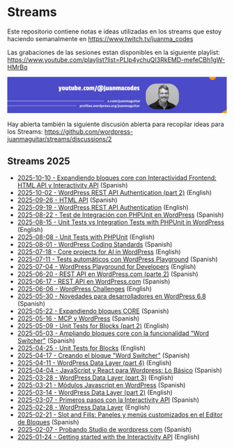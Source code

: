 # Streams

Este repositorio contiene notas e ideas utilizadas en los streams que estoy haciendo semanalmente en https://www.twitch.tv/juanma_codes

Las grabaciones de las sesiones estan disponibles en la siguiente playlist:
https://www.youtube.com/playlist?list=PLIp4ychuQI3RkEMD-mefeCBh1gW-HMrBq

[![YouTube](assets/youtube-header.jpeg)](https://www.youtube.com/playlist?list=PLIp4ychuQI3RkEMD-mefeCBh1gW-HMrBq)

Hay abierta también la siguiente discusión abierta para recopilar ideas para los Streams:
https://github.com/wordpress-juanmaguitar/streams/discussions/2

## Streams 2025

- [2025-10-10 - Expandiendo bloques core con Interactividad Frontend: HTML API y Interactivity API](2025/2025-10-10/README.md) (Spanish)
- [2025-10-02 - WordPress REST API Authentication (part 2)](2025/2025-10-02/README.md) (English)
- [2025-09-26 - HTML API](2025/2025-09-26/README.md) (Spanish)
- [2025-09-19 - WordPress REST API Authentication](2025/2025-09-19/README.md) (English)
- [2025-08-22 - Test de Integración con PHPUnit en WordPress](2025/2025-08-22/README.md) (Spanish)
- [2025-08-15 - Unit Tests vs Integration Tests with PHPUnit in WordPress](2025/2025-08-15/README.md) (English)
- [2025-08-08 - Unit Tests with PHPUnit](2025/2025-08-08/README.md) (English)
- [2025-08-01 - WordPress Coding Standards](2025/2025-08-01/README.md) (Spanish)
- [2025-07-18 - Core projects for AI in WordPress](2025/2025-07-18/README.md) (English)
- [2025-07-11 - Tests automáticos con WordPress Playground](2025/2025-07-11/README.md) (Spanish)
- [2025-07-04 - WordPress Playground for Developers](2025/2025-07-04/README.md) (English)
- [2025-06-20 - REST API en WordPress.com (parte 2)](2025/2025-06-20/README.md) (Spanish)
- [2025-06-17 - REST API en WordPress.com](2025/2025-06-17/README.md) (Spanish)
- [2025-06-06 - WordPress Challenges](2025/2025-06-06/README.md) (English)
- [2025-05-30 - Novedades para desarrolladores en WordPress 6.8](2025/2025-05-30/README.md) (Spanish)
- [2025-05-22 - Expandiendo bloques CORE](2025/2025-05-22/README.md) (Spanish)
- [2025-05-16 - MCP y WordPress](2025/2025-05-16/README.md) (Spanish)
- [2025-05-09 - Unit Tests for Blocks (part 2)](2025/2025-05-09/README.md) (English)
- [2025-05-03 - Ampliando bloques core con la funcionalidad "Word Switcher"](2025/2025-05-03/README.md) (Spanish)
- [2025-04-25 - Unit Tests for Blocks](2025/2025-04-25/README.md) (English)
- [2025-04-17 - Creando el bloque "Word Switcher"](2025/2025-04-17/README.md) (Spanish)
- [2025-04-11 - WordPress Data Layer (part 4)](2025/2025-04-11/README.md) (English)
- [2025-04-04 - JavaScript y React para Wordpress: Lo Básico](2025/2025-04-04/README.md) (Spanish)
- [2025-03-28 - WordPress Data Layer (part 3)](2025/2025-03-28/README.md) (English)
- [2025-03-21 - Módulos Javascript en WordPress](2025/2025-03-21/README.md) (Spanish)
- [2025-03-14 - WordPress Data Layer (part 2)](2025/2025-03-14/README.md) (English)
- [2025-03-07 - Primeros pasos con la Interactivity API](2025/2025-03-07/README.md) (Spanish)
- [2025-02-28 - WordPress Data Layer](2025/2025-02-28/README.md) (English)
- [2025-02-21 - Slot and Fills: Paneles y menús customizados en el Editor de Bloques](2025/2025-02-21/README.md) (Spanish)
- [2025-02-07 - Probando Studio de wordpress com](2025/2025-02-07/README.md) (Spanish)
- [2025-01-24 - Getting started with the Interactivity API](2025/2025-01-24/README.md) (English)
